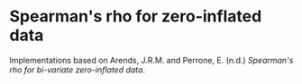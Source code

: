 # Spearman's rho for zero-inflated data
Implementations based on Arends, J.R.M. and Perrone, E. (n.d.) *Spearman's rho for bi-variate zero-inflated data*.
